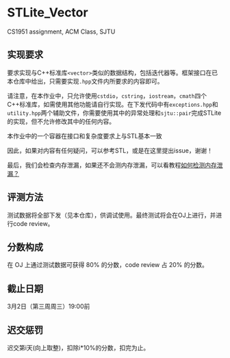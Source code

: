 # STLite_Vector

CS1951 assignment, ACM Class, SJTU

## 实现要求

要求实现与C++标准库`<vector>`类似的数据结构，包括迭代器等。框架接口在已本仓库中给出，只需要实现`.hpp`文件内所要求的内容即可。

请注意，在本作业中，只允许使用`cstdio`，`cstring`，`iostream`，`cmath`四个C++标准库，如需使用其他功能请自行实现。在下发代码中有`exceptions.hpp`和`utility.hpp`两个辅助文件，你需要使用其中的异常处理和`sjtu::pair`完成STLite的实现，但不允许修改其中的任何内容。

本作业中的一个容器在接口和复杂度要求上与STL基本一致

因此，如果对内容有任何疑问，可以参考STL，或是在这里提出issue，谢谢！

最后，我们会检查内存泄漏，如果还不会测内存泄漏，可以看教程[如何检测内存泄漏？](./tutorials/detect-memory-leak/detect-memory-leak.md)


## 评测方法

测试数据将全部下发（见本仓库），供调试使用。最终测试将会在OJ上进行，并进行code review。

## 分数构成

在 OJ 上通过测试数据可获得 80% 的分数，code review 占 20% 的分数。

## 截止日期

3月2日（第三周周三）19:00前

## 迟交惩罚

迟交第i天(向上取整)，扣除i*10%的分数，扣完为止。
